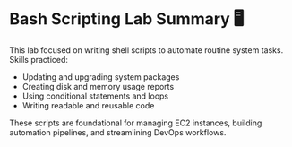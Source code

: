 # Bash Scripting Lab Summary 🖥️

This lab focused on writing shell scripts to automate routine system tasks. Skills practiced:

- Updating and upgrading system packages
- Creating disk and memory usage reports
- Using conditional statements and loops
- Writing readable and reusable code

These scripts are foundational for managing EC2 instances, building automation pipelines, and streamlining DevOps workflows.
